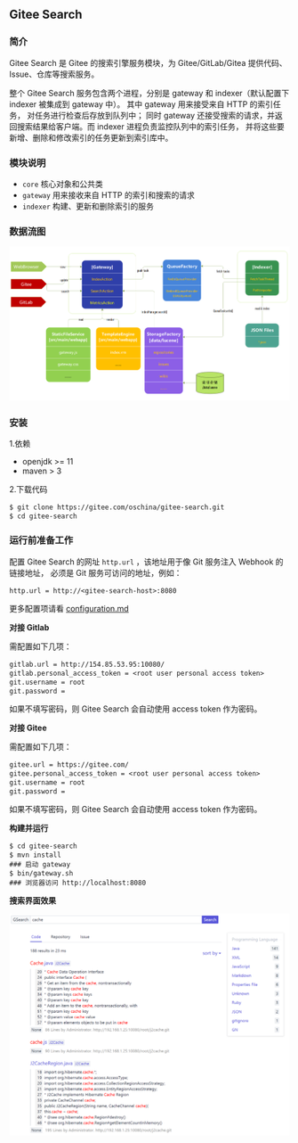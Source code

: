 ## Gitee Search

### 简介

Gitee Search 是 Gitee 的搜索引擎服务模块，为 Gitee/GitLab/Gitea 提供代码、Issue、仓库等搜索服务。

整个 Gitee Search 服务包含两个进程，分别是 gateway 和 indexer（默认配置下 indexer 被集成到 gateway 中）。
其中 gateway 用来接受来自 HTTP 的索引任务， 对任务进行检查后存放到队列中；
同时 gateway 还接受搜索的请求，并返回搜索结果给客户端。而 indexer 进程负责监控队列中的索引任务，
并将这些要新增、删除和修改索引的任务更新到索引库中。

### 模块说明

* `core`    核心对象和公共类
* `gateway` 用来接收来自 HTTP 的索引和搜索的请求
* `indexer` 构建、更新和删除索引的服务

### 数据流图

![Gitee Search Flow](docs/img/gsearch-flow.png)

### 安装

1.依赖

* openjdk >= 11
* maven > 3

2.下载代码

```
$ git clone https://gitee.com/oschina/gitee-search.git
$ cd gitee-search
```

### 运行前准备工作

配置 Gitee Search 的网址 `http.url` ，该地址用于像 Git 服务注入 Webhook 的链接地址，
必须是 Git 服务可访问的地址，例如：

```
http.url = http://<gitee-search-host>:8080
```

更多配置项请看 [configuration.md](configuration.md)

**对接 Gitlab**

需配置如下几项：

```
gitlab.url = http://154.85.53.95:10080/  
gitlab.personal_access_token = <root user personal access token>  
git.username = root  
git.password =  
```

如果不填写密码，则 Gitee Search 会自动使用 access token 作为密码。

**对接 Gitee**

需配置如下几项：

```
gitee.url = https://gitee.com/  
gitee.personal_access_token = <root user personal access token>  
git.username = root  
git.password =  
```

如果不填写密码，则 Gitee Search 会自动使用 access token 作为密码。


**构建并运行**

```
$ cd gitee-search
$ mvn install
### 启动 gateway
$ bin/gateway.sh
### 浏览器访问 http://localhost:8080
```

**搜索界面效果**

![Gitee Search ScreenShot](docs/img/screenshot.png)